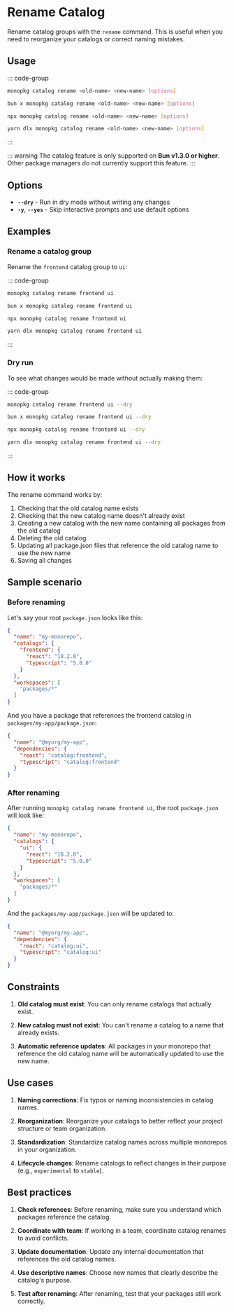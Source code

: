 # Rename Catalog

Rename catalog groups with the `rename` command. This is useful when you need to reorganize your catalogs or correct naming mistakes.

## Usage

::: code-group

```bash [Global]
monopkg catalog rename <old-name> <new-name> [options]
```

```bash [Bun]
bun x monopkg catalog rename <old-name> <new-name> [options]
```

```bash [NPM]
npx monopkg catalog rename <old-name> <new-name> [options]
```

```bash [Yarn]
yarn dlx monopkg catalog rename <old-name> <new-name> [options]
```

:::

::: warning
The catalog feature is only supported on **Bun v1.3.0 or higher**. Other package managers do not currently support this feature.
:::

## Options

- **`--dry`** - Run in dry mode without writing any changes
- **`-y`**, **`--yes`** - Skip interactive prompts and use default options

## Examples

### Rename a catalog group

Rename the `frontend` catalog group to `ui`:

::: code-group

```bash [Global]
monopkg catalog rename frontend ui
```

```bash [Bun]
bun x monopkg catalog rename frontend ui
```

```bash [NPM]
npx monopkg catalog rename frontend ui
```

```bash [Yarn]
yarn dlx monopkg catalog rename frontend ui
```

:::

### Dry run

To see what changes would be made without actually making them:

::: code-group

```bash [Global]
monopkg catalog rename frontend ui --dry
```

```bash [Bun]
bun x monopkg catalog rename frontend ui --dry
```

```bash [NPM]
npx monopkg catalog rename frontend ui --dry
```

```bash [Yarn]
yarn dlx monopkg catalog rename frontend ui --dry
```

:::

## How it works

The rename command works by:

1. Checking that the old catalog name exists
2. Checking that the new catalog name doesn't already exist
3. Creating a new catalog with the new name containing all packages from the old catalog
4. Deleting the old catalog
5. Updating all package.json files that reference the old catalog name to use the new name
6. Saving all changes

## Sample scenario

### Before renaming

Let's say your root `package.json` looks like this:

```json
{
  "name": "my-monorepo",
  "catalogs": {
    "frontend": {
      "react": "18.2.0",
      "typescript": "5.0.0"
    }
  },
  "workspaces": [
    "packages/*"
  ]
}
```

And you have a package that references the frontend catalog in `packages/my-app/package.json`:

```json
{
  "name": "@myorg/my-app",
  "dependencies": {
    "react": "catalog:frontend",
    "typescript": "catalog:frontend"
  }
}
```

### After renaming

After running `monopkg catalog rename frontend ui`, the root `package.json` will look like:

```json
{
  "name": "my-monorepo",
  "catalogs": {
    "ui": {
      "react": "18.2.0",
      "typescript": "5.0.0"
    }
  },
  "workspaces": [
    "packages/*"
  ]
}
```

And the `packages/my-app/package.json` will be updated to:

```json
{
  "name": "@myorg/my-app",
  "dependencies": {
    "react": "catalog:ui",
    "typescript": "catalog:ui"
  }
}
```

## Constraints

1. **Old catalog must exist**: You can only rename catalogs that actually exist.

2. **New catalog must not exist**: You can't rename a catalog to a name that already exists.

3. **Automatic reference updates**: All packages in your monorepo that reference the old catalog name will be automatically updated to use the new name.

## Use cases

1. **Naming corrections**: Fix typos or naming inconsistencies in catalog names.

2. **Reorganization**: Reorganize your catalogs to better reflect your project structure or team organization.

3. **Standardization**: Standardize catalog names across multiple monorepos in your organization.

4. **Lifecycle changes**: Rename catalogs to reflect changes in their purpose (e.g., `experimental` to `stable`).

## Best practices

1. **Check references**: Before renaming, make sure you understand which packages reference the catalog.

2. **Coordinate with team**: If working in a team, coordinate catalog renames to avoid conflicts.

3. **Update documentation**: Update any internal documentation that references the old catalog names.

4. **Use descriptive names**: Choose new names that clearly describe the catalog's purpose.

5. **Test after renaming**: After renaming, test that your packages still work correctly.